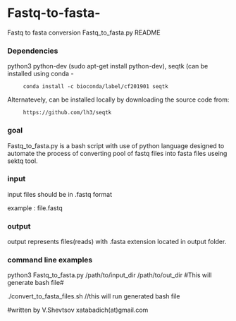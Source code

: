 # Fastq-to-fasta-
Fastq to fasta conversion 
Fastq_to_fasta.py README

### Dependencies ###

python3
python-dev (sudo apt-get install python-dev), 
seqtk (can be installed using conda - 
		
		 conda install -c bioconda/label/cf201901 seqtk
		
Alternatevely, can be installed locally by downloading the source code from: 
		
		 https://github.com/lh3/seqtk

### goal ###

Fastq_to_fasta.py is a bash script with use of python language designed to automate the process of converting pool of fastq files into fasta files useing sektq tool.

### input ###

input files should be in .fastq format 

example : file.fastq

### output ### 

output represents files(reads) with .fasta extension located in output folder.    

### command line examples ###

python3 Fastq_to_fasta.py /path/to/input_dir /path/to/out_dir #This will generate bash file#

./convert_to_fasta_files.sh //this will run generated bash file 

#written by V.Shevtsov xatabadich(at)gmail.com
